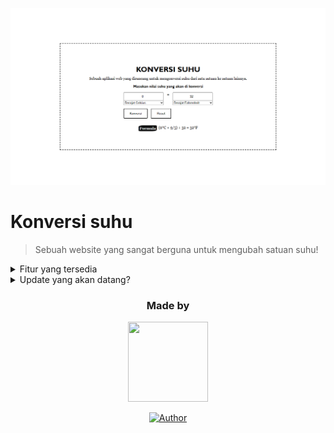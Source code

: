 [![MAIN PAGE](assets/images/s2.png)](https://niaz.netlify.app/)

# Konversi suhu

> Sebuah website yang sangat berguna untuk mengubah satuan suhu!

<details>
      <summary> Fitur yang tersedia</summary>
      <ul>
        <li>Konversi suhu mulai dari celsius, fahrenheit, reamur, dan kelvin,</li>
        <li>Terdapat formula atau rumus dalam menghitung suhu,</li>
        <li>UI yang nyaman dipandang oleh mata dan sederhana.</li>
      </ul>
</details>
<details>
    <summary>Update yang akan datang?</summary>
    <ul>
      <li>Membuat tampilan menjadi lebih baik.</li>
    </ul>
</details>

<div align="center">
  <h3>Made by</h3>
  
  <a href="https://github.com/NiazTy"><img src="https://avatars.githubusercontent.com/u/90440005?v=4" height="128" width="128"></a>
  
  <a href="https://github.com/NiazTy"><img title="Author" src="https://img.shields.io/badge/Author-NiazTy-purple.svg?style=for-the-badge&logo=github"/></a>
</div>